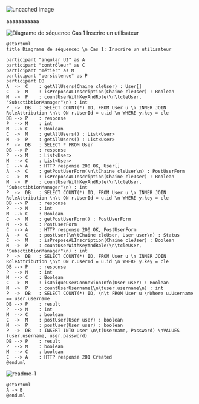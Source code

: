 
![uncached image](http://www.plantuml.com/plantuml/proxy?cache=no&src=https://raw.githubusercontent.com/pierrelucueisd/testUml/master/diagram2.md)

aaaaaaaaaaa


![Diagrame de séquence   Cas 1  Inscrire un utilisateur](https://www.plantuml.com/plantuml/png/xLPDRzf04BtxLumucOYWf4TKeXZZA6umM63AeVIms5jOrQpT_L3BJyez_u0_rbql43Qu2Jta5YHaUT-ycNblnh9lkK1Co7Nk229o37s2bWojCMGO-FRnbyGqnHsOK_0HX-iEX9IdZ30Cae8K92SS2IoPuvGg3qb9YQY01g9BcIC6qx01YkVPQ5fGmRPFkU9Li6_3w-sZ8DX0aGsLc772XMwgWcCBxlSS3-3o1i07zUl04WilpwTSiLn_XGZ5aEPOtpSLgg_VlZk-eKI6GdZCS5bmx0sCr5AGWjQmUqMHOqIToD1ZGqyBIOKEcH6nUi0RZsPZ5UVEwLpio2reJEI2fu8iTEe8KRHKQkTKPoLKEB79sEzL6IV18F0Jy4VJOU9UD27ij-1kF8ggza7gqOJ3OJ26BwDm2BgO9mGZ2wcJWwuBeo6mjWuFC-Y2R9DCisRtmJY0JVidtgXJrPoZAbwgoZif3FEoe1nN_QZZlK6gmyYSx5pUEs4RUUozLZPGS_kiRszUMFPAOAqJ5y_op-luHUNdney0tm2U0UwJ93vaWqzNLp1wQEttvMJ5ue9N8xyhsBeQjBqiPh37GHyhzsuhPytYn7SxoSb8tbe0Ys2lGRc3QkRVsjbsM8M9G4BoZoLudoKWV4g9Uc_fkdv1AVwZ-WdfZy8zZE4C6_MVglTWPQ3cjENkv7_ygbomJPkji7vvjlS5eDi5A_-f6p8NRtgngFNYi9MMz4MjzDTZRQtXS1AC4tL9HaQP5khk9Qa71N7-ks1PKm5VlS4qc81hYMmPpUK-xXpHnstN2__tytiDFiFgGoLpRZ7DrEVENm00 "Diagrame de séquence   Cas 1  Inscrire un utilisateur")
```plantuml
@startuml
title Diagrame de séquence: \n Cas 1: Inscrire un utilisateur

participant "angular UI" as A
participant "contrôleur" as C
participant "métier" as M
participant "persistence" as P
participant DB
A  ->  C    : getAllUsers(Chaine cleUser) : User[]
C  ->  M    : isPreposeALInscription(Chaine cleUser) : Boolean
M  ->  P    : countUserWithKeyAndRole(\n\tcleUser, "SubsctibtionManager"\n) : int
P  ->  DB   : SELECT COUNT(*) ID, FROM User u \n INNER JOIN RoleAttribution \n\t ON r.UserId = u.id \n WHERE y.key = cle
DB --> P    : response
P  --> M    : int
M  --> C    : Boolean
C  ->  M    : getAllUsers() : List<User>
M  ->  P    : getAllUsers() : List<User>
P  ->  DB   : SELECT * FROM User
DB --> P    : response
P  --> M    : List<User>
M  --> C    : List<User>
C  --> A    : HTTP response 200 OK, User[]
A  ->  C    : getPostUserForm(\n\tChaine cleUser\n) : PostUserForm
C  ->  M    : isPreposeALInscription(Chaine cleUser) : Boolean
M  ->  P    : countUserWithKeyAndRole(\n\tcleUser, "SubsctibtionManager"\n) : int
P  ->  DB   : SELECT COUNT(*) ID, FROM User u \n INNER JOIN RoleAttribution \n\t ON r.UserId = u.id \n WHERE y.key = cle
DB --> P    : response
P  --> M    : int
M  --> C    : Boolean
C  ->  M    : getPostUserForm() : PostUserForm
M  --> C    : PostUserForm
C  --> A    : HTTP response 200 OK, PostUserForm
A  ->  C    : postUser(\n\tChaine cleUser, User user\n) : Status
C  ->  M    : isPreposeALInscription(Chaine cleUser) : Boolean
M  ->  P    : countUserWithKeyAndRole(\n\tcleUser, "SubsctibtionManager"\n) : int
P  ->  DB   : SELECT COUNT(*) ID, FROM User u \n INNER JOIN RoleAttribution \n\t ON r.UserId = u.id \n WHERE y.key = cle
DB --> P    : response
P  --> M    : int
M  --> C    : Boolean
C  ->  M    : isUniqueUserConnexionInfo(User user) : Boolean
M  ->  P    : countUserUsername(\n\tuser.username\n) : int
P  ->  DB   : SELECT COUNT(*) ID, \n\t FROM User u \nWhere u.Username == user.username
DB --> P    : result
P  --> M    : int
M  --> C    : boolean
C  ->  M    : postUser(User user) : boolean
M  ->  P    : postUser(User user) : boolean
P  ->  DB   : INSERT INTO User \n\t(Username, Password) \nVALUES (user.username, user.password)
DB --> P    : result
P  --> M    : boolean
M  --> C    : boolean
C  --> A    : HTTP response 201 Created
@enduml
```

![readme-1](https://www.plantuml.com/plantuml/png/SoWkIImgAStDuN9KqBLJSE9oICrB0N81 "readme-1")
```plantuml
@startuml
A -> B
@enduml
```
